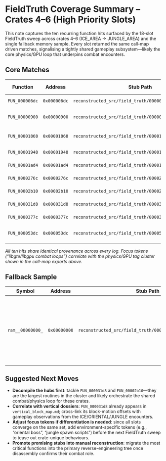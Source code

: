 # FieldTruth Coverage Summary – Crates 4–6 (High Priority Slots)

This note captures the ten recurring function hits surfaced by the 18-slot
FieldTruth sweep across crates 4–6 (ICE_AREA → JUNGLE_AREA) and the single
fallback memory sample. Every slot returned the same call-map driven matches,
signalising a tightly shared gameplay subsystem—likely the core physics/GPU
loop that underpins combat encounters.

## Core Matches

| Function | Address | Stub Path | Primary Mapping Context | Tags | Size (bytes) |
| --- | --- | --- | --- | --- | --- |
| `FUN_000006dc` | `0x000006dc` | `reconstructed_src/field_truth/000006dc_fun_000006dc.c` | `exports/mapping_ROT.BIN.md` · Top hubs | `physics, gpu` | 476 |
| `FUN_00000900` | `0x00000900` | `reconstructed_src/field_truth/00000900_fun_00000900.c` | `exports/mapping_ROT.BIN.md` · Seed neighborhoods (2 hops) | `physics, gpu` | 96 |
| `FUN_00001868` | `0x00001868` | `reconstructed_src/field_truth/00001868_fun_00001868.c` | `exports/mapping_MNU.BIN.md` · Seed neighborhoods (2 hops) | `physics, gpu` | 96 |
| `FUN_00001948` | `0x00001948` | `reconstructed_src/field_truth/00001948_fun_00001948.c` | `exports/mapping_MNU.BIN.md` · Top hubs | `physics, gpu` | 344 |
| `FUN_00001ad4` | `0x00001ad4` | `reconstructed_src/field_truth/00001ad4_fun_00001ad4.c` | `exports/mapping_ROT.BIN.md` · Top hubs | `physics, gpu` | 460 |
| `FUN_0000276c` | `0x0000276c` | `reconstructed_src/field_truth/0000276c_fun_0000276c.c` | `exports/mapping_SYS.BIN.md` · Top hubs | `physics, gpu` | 400 |
| `FUN_00002b10` | `0x00002b10` | `reconstructed_src/field_truth/00002b10_fun_00002b10.c` | `exports/mapping_SYS.BIN.md` · Top hubs | `physics, gpu` | 1004 |
| `FUN_000031d8` | `0x000031d8` | `reconstructed_src/field_truth/000031d8_fun_000031d8.c` | `exports/mapping_MNU.BIN.md` · Top hubs | `physics, gpu` | 2492 |
| `FUN_0000377c` | `0x0000377c` | `reconstructed_src/field_truth/0000377c_fun_0000377c.c` | `exports/mapping_SYS.BIN.md` · Top hubs | `physics, gpu` | 616 |
| `FUN_000053dc` | `0x000053dc` | `reconstructed_src/field_truth/000053dc_fun_000053dc.c` | `exports/mapping_ROT.BIN.md` · Seed neighborhoods (2 hops) | `physics, gpu` | 156 |

_All ten hits share identical provenance across every log. Focus tokens (“libgte/libgpu combat loops”) correlate with the physics/GPU tag cluster shown in the call-map exports above._

## Fallback Sample

| Symbol | Address | Stub Path | Origin |
| --- | --- | --- | --- |
| `ram__00000000_` | `0x00000000` | `reconstructed_src/field_truth/00000000_ram__00000000_.c` | Memory block sample captured when keyword search produced zero direct matches. |

## Suggested Next Moves

- **Decompile the hubs first**: tackle `FUN_000031d8` and `FUN_00002b10`—they are the largest routines in the cluster and likely orchestrate the shared combat/physics loop for these crates.
- **Correlate with vertical dossiers**: `FUN_000031d8` already appears in `vertical_block_map.md`; cross-link its block-motion offsets with gameplay observations from the ICE/ORIENTAL/JUNGLE encounters.
- **Adjust focus tokens if differentiation is needed**: since all slots converge on the same set, add environment-specific tokens (e.g., “oriental boss”, “jungle spawn scripts”) before the next FieldTruth sweep to tease out crate-unique behaviours.
- **Promote promising stubs into manual reconstruction**: migrate the most critical functions into the primary reverse-engineering tree once disassembly confirms their combat role.
